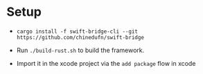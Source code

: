 # Setup

* `cargo install -f swift-bridge-cli --git https://github.com/chinedufn/swift-bridge`
* Run `./build-rust.sh` to build the framework.

* Import it in the xcode project via the `add package` flow in xcode
